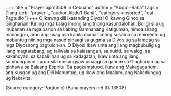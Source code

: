 +++
title = "Prayer bpn13508 in Cebuano"
author = "Abdu'l-Bahá"
tags = ['lang-ceb', 'prayer-', "author-Abdu'l-Bahá", "category-unsorted", "cat-Pagtudlo"]
+++
O Ikawng dili ikatanding Diyos! O Ikawng Ginoo sa Gingharian! Kining mga kalag Imong langitnong kasundalohan. Buligi sila ug, inubanan sa mga panon sa Labing Gamhanang Katiguman, himoa silang madaugon, aron ang usag usa kanila mamahimong susama sa rehimento ug mobuntug niining mga nasud pinaagi sa gugma sa Diyos ug sa lamdag sa mga Diyosnong pagtulon-an.
         O Diyos! Ikaw unta ang ilang magbubulig ug ilang magtatabang, ug taliwala sa kalasangan, sa bukid, sa walog, sa kakahoyan, sa kabalilihan ug sa kadagatan, Ikaw unta ang ilang sumbunganan - aron sila mosangyaw pinaagi sa gahum sa Gingharian ug sa ginhawa sa Balaang Espiritu.
         Sa pagkamatuod, Ikaw ang Makagagahum, ang Kusgan ug ang Dili Mabuntug, ug Ikaw ang Maalam, ang Nakadungug ug Nakakita.

(Source category: Pagtudlo)
(Bahaiprayers.net ID: 13508)
